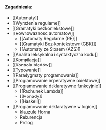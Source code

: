 
#### Zagadnienia:
- [[Automaty]]
- [[Wyrażenia regularne]]
- [[Gramatyki bezkontekstowe]]
- [[Równoważność automatów]]
	- [[Automaty Regularne (RE)]]
	- [[Gramatyki Bez-kontekstowe (GBK)]]
	- [[Automaty ze Stosem (AZS)]]
- [[Analiza leksykalna i syntaktyczna kodu]]
- [[Kompilacja]]
- [[Kontrola błędów]]
-  [[Typowanie]]
- [[Paradygmaty programowania]]
- [[Programowanie imperatywne obiektowe]]
- [[Programowanie deklaratywne funkcyjnie]]
	- [[Rachunek Lambda]]
	- [[Monady]]
	- [[Haskell]]
- [[Programowanie deklaratywne w logice]]
	- klauzule Horna
	- Rekurencja
	- Prolog